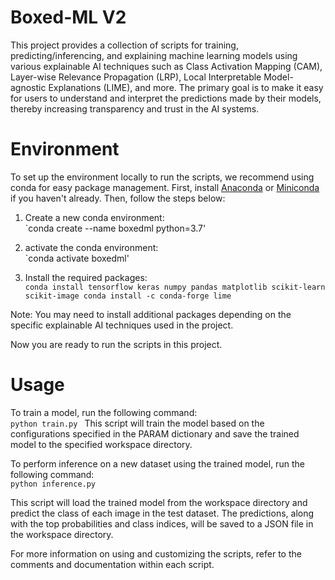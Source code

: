 # Boxed-ML V2

This project provides a collection of scripts for training, predicting/inferencing, and explaining machine learning models using various explainable AI techniques such as Class Activation Mapping (CAM), Layer-wise Relevance Propagation (LRP), Local Interpretable Model-agnostic Explanations (LIME), and more. The primary goal is to make it easy for users to understand and interpret the predictions made by their models, thereby increasing transparency and trust in the AI systems.

# Environment
To set up the environment locally to run the scripts, we recommend using conda for easy package management. First, install [Anaconda](https://www.anaconda.com/products/distribution) or [Miniconda](https://docs.conda.io/en/latest/miniconda.html) if you haven't already. Then, follow the steps below:

1. Create a new conda environment:  
`conda create --name boxedml python=3.7'   
2. activate the conda environment:  
`conda activate boxedml'   

3.  Install the required packages:  
`conda install tensorflow keras numpy pandas matplotlib scikit-learn scikit-image
conda install -c conda-forge lime
`

Note: You may need to install additional packages depending on the specific explainable AI techniques used in the project.  

Now you are ready to run the scripts in this project.  

# Usage
To train a model, run the following command:  
`python train.py
`
This script will train the model based on the configurations specified in the PARAM dictionary and save the trained model to the specified workspace directory.  

To perform inference on a new dataset using the trained model, run the following command:  
`python inference.py
`

This script will load the trained model from the workspace directory and predict the class of each image in the test dataset. The predictions, along with the top probabilities and class indices, will be saved to a JSON file in the workspace directory.  

For more information on using and customizing the scripts, refer to the comments and documentation within each script.




